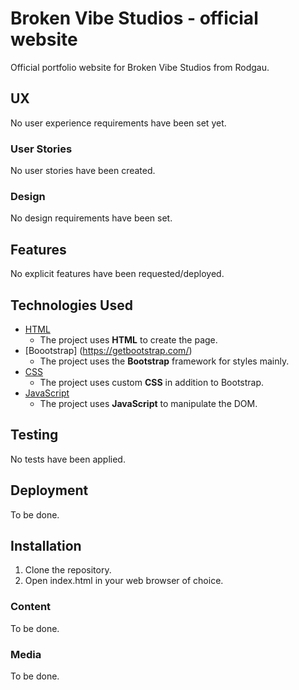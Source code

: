 # Broken Vibe Studios - official website
Official portfolio website for Broken Vibe Studios from Rodgau.
## UX
No user experience requirements have been set yet.
### User Stories
No user stories have been created.
### Design
No design requirements have been set.
## Features
No explicit features have been requested/deployed.
## Technologies Used
- [HTML](https://www.w3.org/)
    - The project uses **HTML** to create the page.
- [Boootstrap] (https://getbootstrap.com/)
	- The project uses the **Bootstrap** framework for styles mainly.
- [CSS](https://www.w3.org/)
    - The project uses custom **CSS** in addition to Bootstrap.
- [JavaScript](https://developer.mozilla.org/bm/docs/Web/JavaScript)
    - The project uses **JavaScript** to manipulate the DOM.
## Testing
No tests have been applied.
## Deployment
To be done.
## Installation
1. Clone the repository.
2. Open index.html in your web browser of choice.
### Content
To be done.
### Media
To be done.